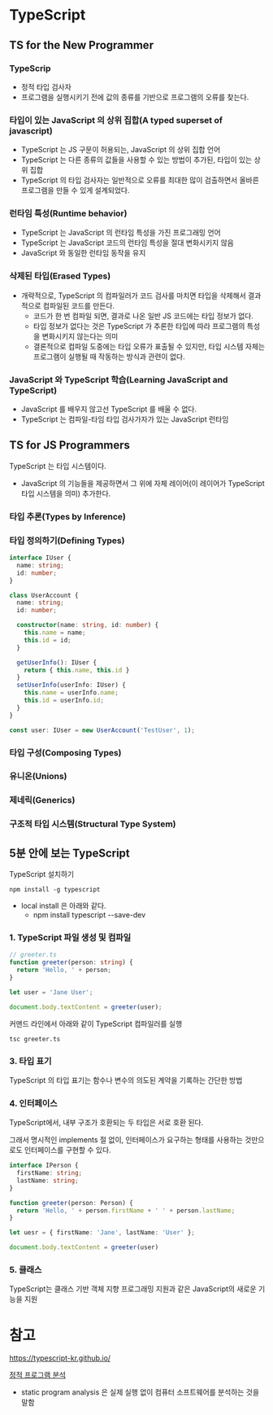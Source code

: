 # TypeScript

## TS for the New Programmer

### TypeScrip
- 정적 타입 검사자
- 프로그램을 실행시키기 전에 값의 종류를 기반으로 프로그램의 오류를 찾는다.

### 타입이 있는 JavaScript 의 상위 집합(A typed superset of javascript)
- TypeScript 는 JS 구문이 허용되는, JavaScript 의 상위 집합 언어
- TypeScript 는 다른 종류의 값들을 사용할 수 있는 방법이 추가된, 타입이 있는 상위 집합
- TypeScript 의 타입 검사자는 일반적으로 오류를 최대한 많이 검출하면서 올바른 프로그램을 만들 수 있게 설계되었다.

### 런타임 특성(Runtime behavior)
- TypeScript 는 JavaScript 의 런타임 특성을 가진 프로그래밍 언어
- TypeScript 는 JavaScript 코드의 런타임 특성을 절대 변화시키지 않음
- JavaScript 와 동일한 런타임 동작을 유지 

### 삭제된 타입(Erased Types)
- 개략적으로, TypeScript 의 컴파일러가 코드 검사를 마치면 타입을 삭제해서 결과적으로 컴파일된 코드를 만든다.
  - 코드가 한 번 컴파일 되면, 결과로 나온 일반 JS 코드에는 타입 정보가 없다.
  - 타입 정보가 없다는 것은 TypeScript 가 추론한 타입에 따라 프로그램의 특성을 변화시키지 않는다는 의미
  - 결론적으로 컴파일 도중에는 타입 오류가 표출될 수 있지만, 타입 시스템 자체는 프로그램이 실행될 때 작동하는 방식과 관련이 없다.

### JavaScript 와 TypeScript 학습(Learning JavaScript and TypeScript)
- JavaScript 를 배우지 않고선 TypeScript 를 배울 수 없다.
- TypeScript 는 컴파일-타임 타입 검사가자가 있는 JavaScript 런타임

## TS for JS Programmers
TypeScript 는 타입 시스템이다.
- JavaScript 의 기능들을 제공하면서 그 위에 자체 레이어(이 레이어가 TypeScript 타입 시스템을 의미) 추가한다.

### 타입 추론(Types by Inference)

### 타입 정의하기(Defining Types)
```ts
interface IUser {
  name: string;
  id: number;
}

class UserAccount {
  name: string;
  id: number;

  constructor(name: string, id: number) {
    this.name = name;
    this.id = id;
  }

  getUserInfo(): IUser {
    return { this.name, this.id }
  }
  setUserInfo(userInfo: IUser) {
    this.name = userInfo.name;
    this.id = userInfo.id;
  }
}

const user: IUser = new UserAccount('TestUser', 1);
```
### 타입 구성(Composing Types)

### 유니온(Unions)

### 제네릭(Generics)

### 구조적 타입 시스템(Structural Type System)

## 5분 안에 보는 TypeScript

TypeScript 설치하기
```
npm install -g typescript
```
- local install 은 아래와 같다.
  - npm install typescript --save-dev


### 1. TypeScript 파일 생성 및 컴파일
```ts
// greeter.ts
function greeter(person: string) {
  return 'Hello, ' + person;
}

let user = 'Jane User';

document.body.textContent = greeter(user);
```

커맨드 라인에서 아래와 같이 TypeScript 컴파일러를 실행

```
tsc greeter.ts
```


### 3. 타입 표기
TypeScript 의 타입 표기는 함수나 변수의 의도된 계약을 기록하는 간단한 방법


### 4. 인터페이스 
TypeScript에서, 내부 구조가 호환되는 두 타입은 서로 호환 된다.

그래서 명시적인 implements 절 없이, 인터페이스가 요구하는 형태를 사용하는 것만으로도 인터페이스를 구현할 수 있다.
```ts
interface IPerson {
  firstName: string;
  lastName: string;
}

function greeter(person: Person) {
  return 'Hello, ' + person.firstName + ' ' + person.lastName;
}

let uesr = { firstName: 'Jane', lastName: 'User' };

document.body.textContent = greeter(user)
```

### 5. 클래스
TypeScript는 클래스 기반 객체 지향 프로그래밍 지원과 같은 JavaScript의 새로운 기능을 지원

# 참고
https://typescript-kr.github.io/

[정적 프로그램 분석](https://ko.wikipedia.org/wiki/%EC%A0%95%EC%A0%81_%ED%94%84%EB%A1%9C%EA%B7%B8%EB%9E%A8_%EB%B6%84%EC%84%9D)
- static program analysis 은 실제 실행 없이 컴퓨터 소프트웨어를 분석하는 것을 말함